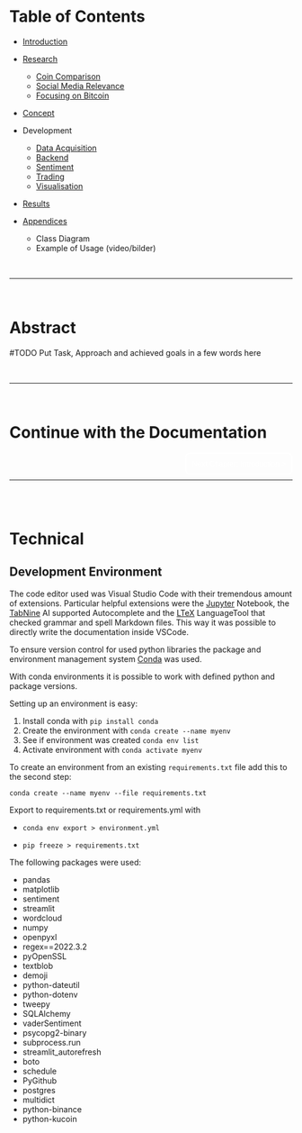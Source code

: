 
# Table of Contents
- [Introduction](0_Introduction.md) 

- [Research](./1_Research.md)
    - [Coin Comparison](./1_Research.md#coin-comparison)
    - [Social Media Relevance](./1_Research.md#social-media-relevance)
    - [Focusing on Bitcoin](./1_Research.md#focus-on-bitcoin)

- [Concept](./2_Concept.md)

- Development
    - [Data Acquisition](./3_Data%20Acquisition.md)
    - [Backend](./4_Backend.md)
    - [Sentiment](./5_Sentiment.md)
    - [Trading](./6_Trading.md)
    - [Visualisation](./7_Visualisation.md)

- [Results](./8_Results.md)

- [Appendices](9_Appendices.md)
    - Class Diagram
    - Example of Usage (video/bilder)

</br>

---

</br>

# Abstract
#TODO Put Task, Approach and achieved goals in a few words here 

</br>

---

</br>

# Continue with the Documentation

<div style="display: inline;" >
<a href="https://github.com/moerv9/sentiment/blob/main/docs/0_Introduction.md"><button type="button"  style="float:right; border: 2px white solid; background-color: transparent; color:white; border-radius: 8px; padding: 10px;">Next Chapter: Introduction ></button></a>
</div>

</br>
</br>

---

</br>
</br>

# Technical 

## Development Environment 


The code editor used was Visual Studio Code with their tremendous amount of extensions. 
Particular helpful extensions were the [Jupyter](https://marketplace.visualstudio.com/items?itemName=ms-toolsai.jupyter) Notebook, the [TabNine](https://marketplace.visualstudio.com/items?itemName=TabNine.tabnine-vscode) AI supported Autocomplete and the [LTeX](https://marketplace.visualstudio.com/items?itemName=valentjn.vscode-ltex) LanguageTool that checked grammar and spell Markdown files. This way it was possible to directly write the documentation inside VSCode.

To ensure version control for used python libraries the package and environment management system [Conda](https://docs.conda.io/en/latest/) was used.

With conda environments it is possible to work with defined python and package versions.

Setting up an environment is easy:

1. Install conda with `pip install conda`
2. Create the environment with `conda create --name myenv` 
3. See if environment was created `conda env list`
4. Activate environment with `conda activate myenv`

To create an environment from an existing `requirements.txt` file add this to the second step:

`conda create --name myenv --file requirements.txt`

Export to requirements.txt or requirements.yml with
- `conda env export > environment.yml`

- `pip freeze > requirements.txt`


The following packages were used:

- pandas
- matplotlib
- sentiment
- streamlit
- wordcloud
- numpy
- openpyxl
- regex==2022.3.2
- pyOpenSSL
- textblob
- demoji
- python-dateutil
- python-dotenv
- tweepy
- SQLAlchemy
- vaderSentiment
- psycopg2-binary
- subprocess.run
- streamlit_autorefresh
- boto
- schedule
- PyGithub
- postgres
- multidict
- python-binance
- python-kucoin

